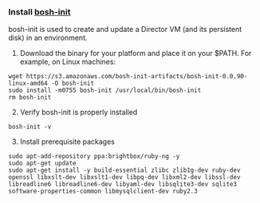 ### Install [bosh-init](https://github.com/cloudfoundry/bosh-init)

bosh-init is used to create and update a Director VM (and its persistent disk) in an environment.

1. Download the binary for your platform and place it on your $PATH. For example, on Linux machines:
```
wget https://s3.amazonaws.com/bosh-init-artifacts/bosh-init-0.0.90-linux-amd64 -O bosh-init
sudo install -m0755 bosh-init /usr/local/bin/bosh-init
rm bosh-init
```

2. Verify bosh-init is properly installed
```
bosh-init -v
```

3. Install prerequisite packages
```
sudo apt-add-repository ppa:brightbox/ruby-ng -y
sudo apt-get update
sudo apt-get install -y build-essential zlibc zlib1g-dev ruby-dev openssl libxslt-dev libxslt1-dev libpq-dev libxml2-dev libssl-dev libreadline6 libreadline6-dev libyaml-dev libsqlite3-dev sqlite3 software-properties-common libmysqlclient-dev ruby2.3
```
